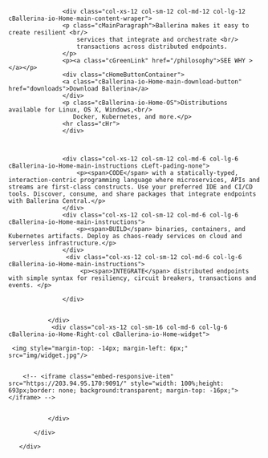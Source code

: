<div class="row cBallerina-io-Gray-row">
         <div class="container">
               <div class="col-xs-12 col-sm-16 col-md-6 col-lg-6 cBallerina-io-Home-Left-col">


                   <div class="col-xs-12 col-sm-12 col-md-12 col-lg-12 cBallerina-io-Home-main-content-wraper">
                   <p class="cMainParagraph">Ballerina makes it easy to create resilient <br/>
                       services that integrate and orchestrate <br/>
                       transactions across distributed endpoints.
                   </p>
                   <p><a class="cGreenLink" href="/philosophy">SEE WHY ></a></p>
                   <div class="cHomeButtonContainer">
                   <a class="cBallerina-io-Home-main-download-button" href="downloads">Download Ballerina</a>
                   </div>
                   <p class="cBallerina-io-Home-OS">Distributions available for Linux, OS X, Windows,<br/>
                      Docker, Kubernetes, and more.</p>
                   <hr class="cHr">
                   </div>



                   <div class="col-xs-12 col-sm-12 col-md-6 col-lg-6 cBallerina-io-Home-main-instructions cLeft-pading-none">
                       <p><span>CODE</span> with a statically-typed, interaction-centric programming language where microservices, APIs and streams are first-class constructs. Use your preferred IDE and CI/CD tools. Discover, consume, and share packages that integrate endpoints with Ballerina Central.</p>
                   </div>
                   <div class="col-xs-12 col-sm-12 col-md-6 col-lg-6 cBallerina-io-Home-main-instructions">
                       <p><span>BUILD</span> binaries, containers, and Kubernetes artifacts. Deploy as chaos-ready services on cloud and serverless infrastructure.</p>
                   </div>
                    <div class="col-xs-12 col-sm-12 col-md-6 col-lg-6 cBallerina-io-Home-main-instructions">
                        <p><span>INTEGRATE</span> distributed endpoints with simple syntax for resiliency, circuit breakers, transactions and events. </p>

                   </div>


               </div>
                <div class="col-xs-12 col-sm-16 col-md-6 col-lg-6 cBallerina-io-Home-Right-col cBallerina-io-Home-widget">

     <img style="margin-top: -14px; margin-left: 6px;" src="img/widget.jpg"/>


        <!-- <iframe class="embed-responsive-item" src="https://203.94.95.170:9091/" style="width: 100%;height: 693px;border: none; background:transparent; margin-top: -16px;"></iframe> -->


               </div>

           </div>

       </div>
